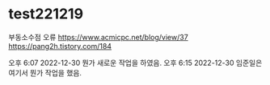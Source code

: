 # test221219

부동소수점 오류 
https://www.acmicpc.net/blog/view/37    
https://pang2h.tistory.com/184

오후 6:07 2022-12-30
뭔가 새로운 작업을 하였음.
오후 6:15 2022-12-30
임준일은 여기서 뭔가 작업을 했음.
